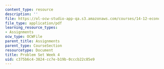 ```yaml
---
content_type: resource
description: ''
file: https://ol-ocw-studio-app-qa.s3.amazonaws.com/courses/14-12-economic-applications-of-game-theory-fall-2012/c375b6c43824cc7eb19b0cccb22c85e9_MIT14_12F12_recitation%202.pdf
file_type: application/pdf
learning_resource_types:
- Assignments
ocw_type: OCWFile
parent_title: Assignments
parent_type: CourseSection
resourcetype: Document
title: Problem Set Week 4
uid: c375b6c4-3824-cc7e-b19b-0cccb22c85e9
---
```

